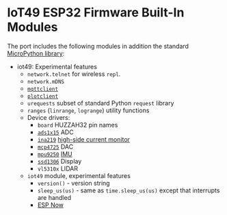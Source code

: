 # IoT49 ESP32 Firmware Built-In Modules

The port includes the following modules in addition the standard [MicroPython library](http://docs.micropython.org/en/latest/pyboard/library/index.html):

* iot49: Experimental features
  * `network.telnet` for wireless `repl`.
  * `network.mDNS`
  * [`mqttclient`](https://github.com/micropython/micropython-lib/blob/master/umqtt.simple/umqtt/simple.py)
  * [`plotclient`](https://github.com/bboser/iot-plot)
  * `urequests` subset of standard Python `request` library
  * `ranges` (`linrange`, `logrange`) utility functions
  * Device drivers:
     * `board` HUZZAH32 pin names
     * [`ads1x15`](https://github.com/robert-hh/ads1x15) ADC
     * [`ina219`](https://github.com/chrisb2/pyb_ina219) [high-side current monitor](http://www.ti.com/product/INA219)
     * [`mcp4725`](https://github.com/wayoda/micropython-mcp4725) DAC
     * [`mpu9250`](https://github.com/micropython-IMU/micropython-mpu9x50) [IMU](https://www.invensense.com/products/motion-tracking/9-axis/mpu-9250/)
     * [`ssd1306`](https://github.com/micropython/micropython/blob/master/drivers/display/ssd1306.py) Display
     * `vl5310x` LIDAR
  * `iot49` module, experimental features
     * `version()` - version string
     * `sleep_us(us)` - same as `time.sleep_us(us)` except that interrupts are handled
     * [ESP Now](espnow.md)
